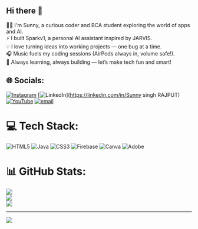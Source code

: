 ## Hi there 👋

👨‍💻 I'm Sunny, a curious coder and BCA student exploring the world of apps and AI.<br>
⚡ I built Sparkv1, a personal AI assistant inspired by JARVIS.<br>
💡 I love turning ideas into working projects — one bug at a time.<br>
🎧 Music fuels my coding sessions (AirPods always in, volume safe!).<br>
🚀 Always learning, always building — let’s make tech fun and smart!<br>



## 🌐 Socials:
[![Instagram](https://img.shields.io/badge/Instagram-%23E4405F.svg?logo=Instagram&logoColor=white)](https://instagram.com/rajput_sunny90) [![LinkedIn](https://img.shields.io/badge/LinkedIn-%230077B5.svg?logo=linkedin&logoColor=white)](https://linkedin.com/in/Sunny singh RAJPUT) [![YouTube](https://img.shields.io/badge/YouTube-%23FF0000.svg?logo=YouTube&logoColor=white)](https://youtube.com/@BeatMorph) [![email](https://img.shields.io/badge/Email-D14836?logo=gmail&logoColor=white)](mailto:sunnyk7rajput@gmail.com) 

# 💻 Tech Stack:
![HTML5](https://img.shields.io/badge/html5-%23E34F26.svg?style=for-the-badge&logo=html5&logoColor=white) ![Java](https://img.shields.io/badge/java-%23ED8B00.svg?style=for-the-badge&logo=openjdk&logoColor=white) ![CSS3](https://img.shields.io/badge/css3-%231572B6.svg?style=for-the-badge&logo=css3&logoColor=white) ![Firebase](https://img.shields.io/badge/firebase-%23039BE5.svg?style=for-the-badge&logo=firebase) ![Canva](https://img.shields.io/badge/Canva-%2300C4CC.svg?style=for-the-badge&logo=Canva&logoColor=white) ![Adobe](https://img.shields.io/badge/adobe-%23FF0000.svg?style=for-the-badge&logo=adobe&logoColor=white)
# 📊 GitHub Stats:
![](https://github-readme-stats.vercel.app/api?username=K7SUNNY&theme=dark&hide_border=true&include_all_commits=false&count_private=false)<br/>
![](https://nirzak-streak-stats.vercel.app/?user=K7SUNNY&theme=dark&hide_border=true)<br/>
![](https://github-readme-stats.vercel.app/api/top-langs/?username=K7SUNNY&theme=dark&hide_border=true&include_all_commits=false&count_private=false&layout=compact)

---
[![](https://visitcount.itsvg.in/api?id=K7SUNNY&icon=0&color=0)](https://visitcount.itsvg.in)

<!-- Proudly created with GPRM ( https://gprm.itsvg.in ) -->
